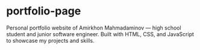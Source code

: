 # portfolio-page
Personal portfolio website of Amirkhon Mahmadaminov — high school student and junior software engineer.  Built with HTML, CSS, and JavaScript to showcase my projects and skills.

